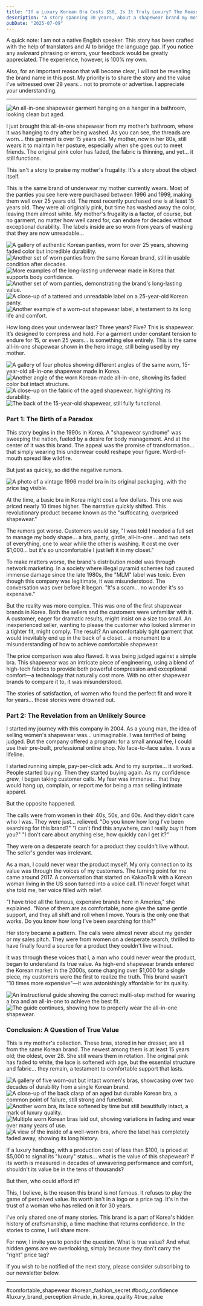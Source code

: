 ```yaml
---
title: "If a Luxury Korean Bra Costs $50, Is It Truly Luxury? The Reason This Brand Is Unknown."
description: "A story spanning 30 years, about a shapewear brand my mother has worn for decades. It's a tale of misunderstood value, market prejudice, and the quiet power of true quality. This is not a product review; it's a piece of history."
pubDate: "2025-07-09"
---
```


A quick note: I am not a native English speaker. This story has been crafted with the help of translators and AI to bridge the language gap. If you notice any awkward phrasing or errors, your feedback would be greatly appreciated. The experience, however, is 100% my own.

Also, for an important reason that will become clear, I will not be revealing the brand name in this post. My priority is to share the story and the value I've witnessed over 29 years... not to promote or advertise. I appreciate your understanding.

***

![An all-in-one shapewear garment hanging on a hanger in a bathroom, looking clean but aged.](/shapewear-story/hero-korean-shapewear-all-in-one-15-years.jpg "A 15-year-old garment, still in use today.")

I just brought this all-in-one shapewear from my mother’s bathroom, where it was hanging to dry after being washed. As you can see, the threads are worn... this garment is over 15 years old. My mother, now in her 80s, still wears it to maintain her posture, especially when she goes out to meet friends. The original pink color has faded, the fabric is thinning, and yet... it still functions.

This isn't a story to praise my mother's frugality. It's a story about the object itself.

This is the same brand of underwear my mother currently wears. Most of the panties you see here were purchased between 1996 and 1999, making them well over 25 years old. The most recently purchased one is at least 15 years old. They were all originally pink, but time has washed away the color, leaving them almost white. My mother's frugality is a factor, of course, but no garment, no matter how well cared for, can endure for decades without exceptional durability. The labels inside are so worn from years of washing that they are now unreadable...

![A gallery of authentic Korean panties, worn for over 25 years, showing faded color but incredible durability.](/shapewear-story/korean-shapewear-panty-25-years-lace.jpg "A 25-year-old panty, a symbol of true value.")
![Another set of worn panties from the same Korean brand, still in usable condition after decades.](/shapewear-story/korean-shapewear-panty-25-years-collection1.jpg "A collection of well-worn comfortable shapewear panties.")
![More examples of the long-lasting underwear made in Korea that supports body confidence.](/shapewear-story/korean-shapewear-panty-25-years-collection2.jpg "Evidence of long-term use and quality craftsmanship made in Korea.")
![Another set of worn panties, demonstrating the brand's long-lasting value.](/shapewear-story/korean-shapewear-panty-25-years-collection3.jpg "The texture of a garment worn for more than two decades.")
![A close-up of a tattered and unreadable label on a 25-year-old Korean panty.](/shapewear-story/worn-panty-label-after-25-years-1.jpg "After 25 years, the tag is illegible, but the product remains.")
![Another example of a worn-out shapewear label, a testament to its long life and comfort.](/shapewear-story/worn-panty-label-after-25-years-2.jpg "The story of quality is told in the wear and tear of the label.")

How long does your underwear last? Three years? Five? This is shapewear. It’s designed to compress and hold. For a garment under constant tension to endure for 15, or even 25 years... is something else entirely. This is the same all-in-one shapewear shown in the hero image, still being used by my mother.

![A gallery of four photos showing different angles of the same worn, 15-year-old all-in-one shapewear made in Korea.](/shapewear-story/worn-korean-all-in-one-shapewear-1.jpg "Visible wear and tear on a 15-year-old piece of comfortable shapewear.")
![Another angle of the worn Korean-made all-in-one, showing its faded color but intact structure.](/shapewear-story/worn-korean-all-in-one-shapewear-2.jpg "A testament to the quality of this luxury shapewear.")
![A close-up on the fabric of the aged shapewear, highlighting its durability.](/shapewear-story/worn-korean-all-in-one-shapewear-3.jpg "The fabric shows its age but not failure, a key feature for body confidence.")
![The back of the 15-year-old shapewear, still fully functional.](/shapewear-story/worn-korean-all-in-one-shapewear-4.jpg "Still providing posture support after more than a decade of use.")

### Part 1: The Birth of a Paradox

This story begins in the 1990s in Korea. A "shapewear syndrome" was sweeping the nation, fueled by a desire for body management. And at the center of it was this brand. The appeal was the promise of transformation... that simply wearing this underwear could reshape your figure. Word-of-mouth spread like wildfire.

But just as quickly, so did the negative rumors.

![A photo of a vintage 1996 model bra in its original packaging, with the price tag visible.](/shapewear-story/vintage-1996-korean-pink-bra-model.jpg "A vintage 1996 model, which I still own.")

At the time, a basic bra in Korea might cost a few dollars. This one was priced nearly 10 times higher. The narrative quickly shifted. This revolutionary product became known as the "suffocating, overpriced shapewear."

The rumors got worse. Customers would say, "I was told I needed a full set to manage my body shape... a bra, panty, girdle, all-in-one... and two sets of everything, one to wear while the other is washing. It cost me over $1,000... but it's so uncomfortable I just left it in my closet."

To make matters worse, the brand's distribution model was through network marketing. In a society where illegal pyramid schemes had caused immense damage since the late 1980s, the "MLM" label was toxic. Even though this company was legitimate, it was misunderstood. The conversation was over before it began. "It's a scam... no wonder it's so expensive."

But the reality was more complex. This was one of the first shapewear brands in Korea. Both the sellers and the customers were unfamiliar with it. A customer, eager for dramatic results, might insist on a size too small. An inexperienced seller, wanting to please the customer who looked slimmer in a tighter fit, might comply. The result? An uncomfortably tight garment that would inevitably end up in the back of a closet... a monument to a misunderstanding of how to achieve comfortable shapewear.

The price comparison was also flawed. It was being judged against a simple bra. This shapewear was an intricate piece of engineering, using a blend of high-tech fabrics to provide both powerful compression and exceptional comfort—a technology that naturally cost more. With no other shapewear brands to compare it to, it was misunderstood.

The stories of satisfaction, of women who found the perfect fit and wore it for years... those stories were drowned out.

### Part 2: The Revelation from an Unlikely Source

I started my journey with this company in 2004. As a young man, the idea of selling women's shapewear was... unimaginable. I was terrified of being judged. But the company offered a program: for a small annual fee, I could use their pre-built, professional online shop. No face-to-face sales. It was a lifeline.

I started running simple, pay-per-click ads. And to my surprise... it worked. People started buying. Then they started buying again. As my confidence grew, I began taking customer calls. My fear was immense... that they would hang up, complain, or report me for being a man selling intimate apparel.

But the opposite happened.

The calls were from women in their 40s, 50s, and 60s. And they didn't care who I was. They were just… relieved.
"Do you know how long I've been searching for this brand?"
"I can't find this anywhere, can I really buy it from you?"
"I don't care about anything else, how quickly can I get it?"

They were on a desperate search for a product they couldn't live without. The seller's gender was irrelevant.

As a man, I could never wear the product myself. My only connection to its value was through the voices of my customers. The turning point for me came around 2017. A conversation that started on KakaoTalk with a Korean woman living in the US soon turned into a voice call. I'll never forget what she told me, her voice filled with relief.

"I have tried all the famous, expensive brands here in America," she explained. "None of them are as comfortable, none give the same gentle support, and they all shift and roll when I move. Yours is the only one that works. Do you know how long I've been searching for this?"

Her story became a pattern. The calls were almost never about my gender or my sales pitch. They were from women on a desperate search, thrilled to have finally found a source for a product they couldn't live without.

It was through these voices that I, a man who could never wear the product, began to understand its true value. As high-end shapewear brands entered the Korean market in the 2000s, some charging over $1,000 for a single piece, my customers were the first to realize the truth. This brand wasn't "10 times more expensive"—it was astonishingly affordable for its quality.

![An instructional guide showing the correct multi-step method for wearing a bra and an all-in-one to achieve the best fit.](/shapewear-story/how-to-wear-korean-comfortable-shapewear-bra.jpg "The correct wearing method for the bra.")
![The guide continues, showing how to properly wear the all-in-one shapewear.](/shapewear-story/how-to-wear-korean-all-in-one-body-confidence.jpg "The correct wearing method for the all-in-one.")

### Conclusion: A Question of True Value

This is my mother's collection. These bras, stored in her dresser, are all from the same Korean brand. The newest among them is at least 15 years old; the oldest, over 28. She still wears them in rotation. The original pink has faded to white, the lace is softened with age, but the essential structure and fabric... they remain, a testament to comfortable support that lasts.

![A gallery of five worn-out but intact women's bras, showcasing over two decades of durability from a single Korean brand.](/shapewear-story/durable-korean-luxury-bra-28-years-1.jpg "A collection of Korean bras, some over 25 years old, demonstrating long-lasting quality.")
![A close-up of the back clasp of an aged but durable Korean bra, a common point of failure, still strong and functional.](/shapewear-story/durable-korean-luxury-bra-28-years-2.jpg "The clasp, a testament to the durable construction of this comfortable shapewear.")
![Another worn bra, its lace softened by time but still beautifully intact, a mark of luxury quality.](/shapewear-story/durable-korean-luxury-bra-28-years-3.jpg "High-end lingerie quality that endures for decades.")
![Multiple worn Korean bras laid out, showing variations in fading and wear over many years of use.](/shapewear-story/durable-korean-luxury-bra-28-years-4.jpg "A visual history of a brand's commitment to comfortable, durable shapewear.")
![A view of the inside of a well-worn bra, where the label has completely faded away, showing its long history.](/shapewear-story/durable-korean-luxury-bra-28-years-5.jpg "The quality remains long after the label has disappeared.")

If a luxury handbag, with a production cost of less than $100, is priced at $5,000 to signal its "luxury" status... what is the value of this shapewear? If its worth is measured in decades of unwavering performance and comfort, shouldn't its value be in the tens of thousands?

But then, who could afford it?

This, I believe, is the reason this brand is not famous. It refuses to play the game of perceived value. Its worth isn't in a logo or a price tag. It's in the trust of a woman who has relied on it for 30 years.

I've only shared one of many stories. This brand is a part of Korea's hidden history of craftsmanship, a time machine that returns confidence. In the stories to come, I will share more.

For now, I invite you to ponder the question. What is true value? And what hidden gems are we overlooking, simply because they don't carry the "right" price tag?

If you wish to be notified of the next story, please consider subscribing to our newsletter below.

***
#comfortable_shapewear #korean_fashion_secret #body_confidence #luxury_brand_perception #made_in_korea_quality #true_value